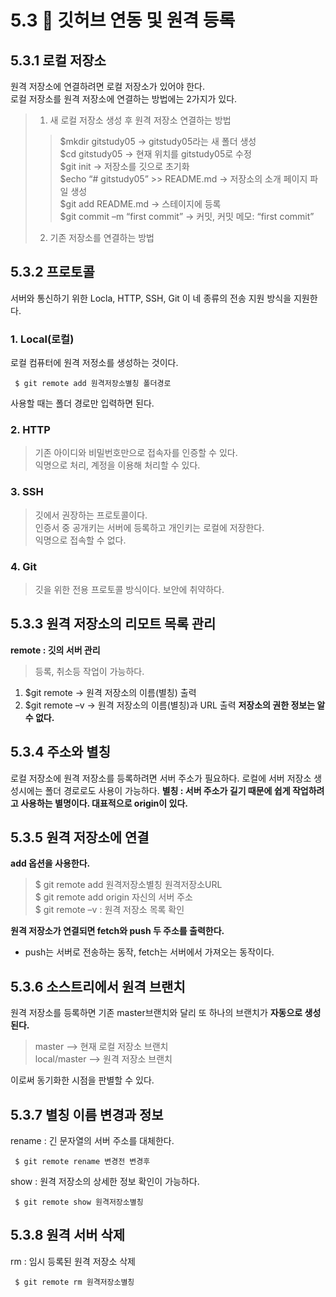 5.3 🚀 깃허브 연동 및 원격 등록
=
5.3.1 로컬 저장소
-
원격 저장소에 연결하려면 로컬 저장소가 있어야 한다.    
로컬 저장소를 원격 저장소에 연결하는 방법에는 2가지가 있다.
> 1. 새 로컬 저장소 생성 후 원격 저장소 연결하는 방법
>> $mkdir gitstudy05 -> gitstudy05라는 새 폴더 생성<br>
$cd gitstudy05 -> 현재 위치를 gitstudy05로 수정<br>
$git init -> 저장소를 깃으로 초기화<br>
$echo “# gitstudy05” >> README.md -> 저장소의 소개 페이지 파일 생성<br>
$git add README.md -> 스테이지에 등록<br>
$git commit –m “first commit” -> 커밋, 커밋 메모: “first commit”
> 2. 기존 저장소를 연결하는 방법<br>

## 5.3.2 프로토콜
서버와 통신하기 위한 Locla, HTTP, SSH, Git 이 네 종류의 전송 지원 방식을 지원한다.
### 1. Local(로컬)
로컬 컴퓨터에 원격 저정소를 생성하는 것이다.

     $ git remote add 원격저장소별칭 폴더경로
사용할 때는 폴더 경로만 입력하면 된다.

### 2. HTTP
> 기존 아이디와 비밀번호만으로 접속자를 인증할 수 있다. <br>
> 익명으로 처리, 계정을 이용해 처리할 수 있다.

### 3. SSH
> 깃에서 권장하는 프로토콜이다. <br>
> 인증서 중 공개키는 서버에 등록하고 개인키는 로컬에 저장한다. <br>
> 익명으로 접속할 수 없다.
### 4. Git
> 깃을 위한 전용 프로토콜 방식이다. 보안에 취약하다.

## 5.3.3 원격 저장소의 리모트 목록 관리
**remote : 깃의 서버 관리**
> 등록, 취소등 작업이 가능하다.

1. $git remote -> 원격 저장소의 이름(별칭) 출력
2. $git remote –v -> 원격 저장소의 이름(별칭)과 URL 출력 **저장소의 권한 정보는 알 수 없다.**

## 5.3.4 주소와 별칭
로컬 저장소에 원격 저장소를 등록하려면 서버 주소가 필요하다.
로컬에 서버 저장소 생성시에는 폴더 경로로도 사용이 가능하다.
**별칭 : 서버 주소가 길기 때문에 쉽게 작업하려고 사용하는 별명이다. 대표적으로 origin이 있다.**

## 5.3.5 원격 저장소에 연결
**add 옵션을 사용한다.**
> $ git remote add 원격저장소별칭 원격저장소URL <br>
> $ git remote add origin 자신의 서버 주소 <br>
> $ git remote –v : 원격 저장소 목록 확인

**원격 저장소가 연결되면 fetch와 push 두 주소를 출력한다.**
- push는 서버로 전송하는 동작, fetch는 서버에서 가져오는 동작이다.

## 5.3.6 소스트리에서 원격 브랜치
원격 저장소를 등록하면 기존 master브랜치와 달리 또 하나의 브랜치가 **자동으로 생성된다.**
> master --> 현재 로컬 저장소 브랜치 <br>
> local/master  --> 원격 저장소 브랜치

이로써 동기화한 시점을 판별할 수 있다.

## 5.3.7 별칭 이름 변경과 정보
rename : 긴 문자열의 서버 주소를 대체한다.

     $ git remote rename 변경전 변경후
show : 원격 저장소의 상세한 정보 확인이 가능하다.

     $ git remote show 원격저장소별칭

## 5.3.8 원격 서버 삭제
rm : 임시 등록된 원격 저장소 삭제

     $ git remote rm 원격저장소별칭
